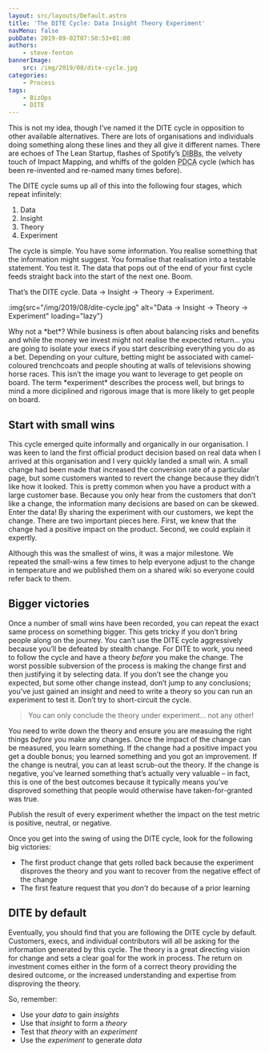 ```yaml
---
layout: src/layouts/Default.astro
title: 'The DITE Cycle: Data Insight Theory Experiment'
navMenu: false
pubDate: 2019-09-02T07:50:53+01:00
authors:
    - steve-fenton
bannerImage:
    src: /img/2019/08/dite-cycle.jpg
categories:
    - Process
tags:
    - BizOps
    - DITE
---
```


This is not my idea, though I’ve named it the DITE cycle in opposition to other available alternatives. There are lots of organisations and individuals doing something along these lines and they all give it different names. There are echoes of The Lean Startup, flashes of Spotify’s <abbr title="Data Insight Belief Bet">DIBBs</abbr>, the velvety touch of Impact Mapping, and whiffs of the golden <abbr title="Plan Do Check Act">PDCA</abbr> cycle (which has been re-invented and re-named many times before).

The DITE cycle sums up all of this into the following four stages, which repeat infinitely:

1. Data
2. Insight
3. Theory
4. Experiment

The cycle is simple. You have some information. You realise something that the information might suggest. You formalise that realisation into a testable statement. You test it. The data that pops out of the end of your first cycle feeds straight back into the start of the next one. Boom.

That’s the DITE cycle. Data -> Insight -> Theory -> Experiment.

:img{src="/img/2019/08/dite-cycle.jpg" alt="Data -> Insight -> Theory -> Experiment" loading="lazy"}

<aside>Why not a *bet*? While business is often about balancing risks and benefits and while the money we invest might not realise the expected return… you are going to isolate your execs if you start describing everything you do as a bet. Depending on your culture, betting might be associated with camel-coloured trenchcoats and people shouting at walls of televisions showing horse races. This isn’t the image you want to leverage to get people on board. The term *experiment* describes the process well, but brings to mind a more diciplined and rigorous image that is more likely to get people on board.</aside>

## Start with small wins

This cycle emerged quite informally and organically in our organisation. I was keen to land the first official product decision based on real data when I arrived at this organisation and I very quickly landed a small win. A small change had been made that increased the conversion rate of a particular page, but some customers wanted to revert the change because they didn’t like how it looked. This is pretty common when you have a product with a large customer base. Because you only hear from the customers that don’t like a change, the information many decisions are based on can be skewed. Enter the data! By sharing the experiment with our customers, we kept the change. There are two important pieces here. First, we knew that the change had a positive impact on the product. Second, we could explain it expertly.

Although this was the smallest of wins, it was a major milestone. We repeated the small-wins a few times to help everyone adjust to the change in temperature and we published them on a shared wiki so everyone could refer back to them.

## Bigger victories

Once a number of small wins have been recorded, you can repeat the exact same process on something bigger. This gets tricky if you don’t bring people along on the journey. You can’t use the DITE cycle aggressively because you’ll be defeated by stealth change. For DITE to work, you need to follow the cycle and have a theory *before* you make the change. The worst possible subversion of the process is making the change first and then justifying it by selecting data. If you don’t see the change you expected, but some other change instead, don’t jump to any conclusions; you’ve just gained an insight and need to write a theory so you can run an experiment to test it. Don’t try to short-circuit the cycle.

> You can only conclude the theory under experiment… not any other!

You need to write down the theory and ensure you are measuing the right things *before* you make any changes. Once the impact of the change can be measured, you learn something. If the change had a positive impact you get a double bonus; you learned something and you got an improvement. If the change is neutral, you can at least scrub-out the theory. If the change is negative, you’ve learned something that’s actually very valuable – in fact, this is one of the best outcomes because it typically means you’ve disproved something that people would otherwise have taken-for-granted was true.

Publish the result of every experiment whether the impact on the test metric is positive, neutral, or negative.

Once you get into the swing of using the DITE cycle, look for the following big victories:

- The first product change that gets rolled back because the experiment disproves the theory and you want to recover from the negative effect of the change
- The first feature request that you *don’t* do because of a prior learning

## DITE by default

Eventually, you should find that you are following the DITE cycle by default. Customers, execs, and individual contributors will all be asking for the information generated by this cycle. The theory is a great directing vision for change and sets a clear goal for the work in process. The return on investment comes either in the form of a correct theory providing the desired outcome, or the increased understanding and expertise from disproving the theory.

So, remember:

- Use your *data* to gain *insights*
- Use that *insight* to form a *theory*
- Test that *theory* with an *experiment*
- Use the *experiment* to generate *data*